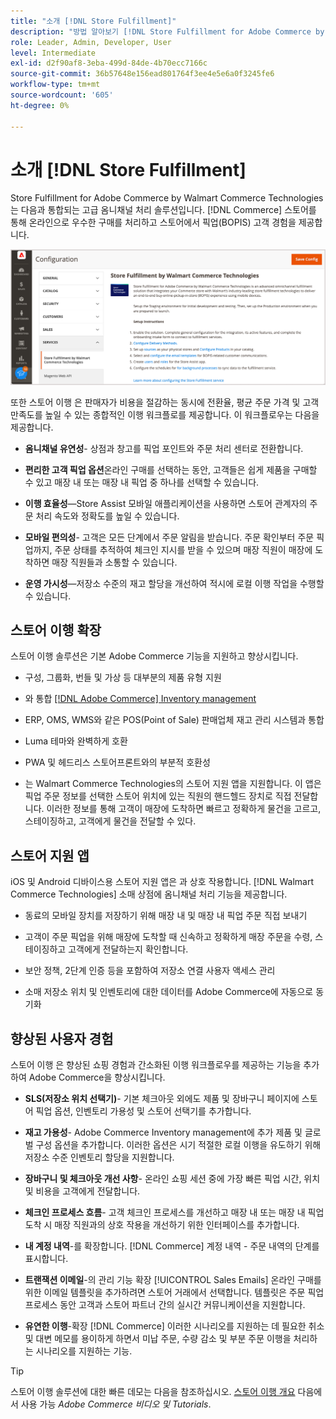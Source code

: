 ```yaml
---
title: "소개 [!DNL Store Fulfillment]"
description: "방법 알아보기 [!DNL Store Fulfillment for Adobe Commerce by Walmart Commerce Technologies] 는 고객을 위한 온라인 구매, 매장 픽업(BOPIS)을 지원합니다. Store Assist Mobile을 사용하여 스토어 제휴자 및 상거래 고객을 위한 BOPIS 이행 및 주문 처리를 간소화하십시오."
role: Leader, Admin, Developer, User
level: Intermediate
exl-id: d2f90af8-3eba-499d-84de-4b70ecc7166c
source-git-commit: 36b57648e156ead801764f3ee4e5e6a0f3245fe6
workflow-type: tm+mt
source-wordcount: '605'
ht-degree: 0%

---
```


# 소개 [!DNL Store Fulfillment]

Store Fulfillment for Adobe Commerce by Walmart Commerce Technologies는 다음과 통합되는 고급 옴니채널 처리 솔루션입니다. [!DNL Commerce] 스토어를 통해 온라인으로 우수한 구매를 처리하고 스토어에서 픽업(BOPIS) 고객 경험을 제공합니다.

![저장소 이행 솔루션 Adobe 관리 구성](assets/store-fulfillment-admin-home.png)

또한 스토어 이행 은 판매자가 비용을 절감하는 동시에 전환율, 평균 주문 가격 및 고객 만족도를 높일 수 있는 종합적인 이행 워크플로를 제공합니다. 이 워크플로우는 다음을 제공합니다.

* **옴니채널 유연성**- 상점과 창고를 픽업 포인트와 주문 처리 센터로 전환합니다.

* **편리한 고객 픽업 옵션**&#x200B;온라인 구매를 선택하는 동안, 고객들은 쉽게 제품을 구매할 수 있고 매장 내 또는 매장 내 픽업 중 하나를 선택할 수 있습니다.

* **이행 효율성**—Store Assist 모바일 애플리케이션을 사용하면 스토어 관계자의 주문 처리 속도와 정확도를 높일 수 있습니다.

* **모바일 편의성**- 고객은 모든 단계에서 주문 알림을 받습니다. 주문 확인부터 주문 픽업까지, 주문 상태를 추적하여 체크인 지시를 받을 수 있으며 매장 직원이 매장에 도착하면 매장 직원들과 소통할 수 있습니다.

* **운영 가시성**—저장소 수준의 재고 할당을 개선하여 적시에 로컬 이행 작업을 수행할 수 있습니다.

## 스토어 이행 확장

스토어 이행 솔루션은 기본 Adobe Commerce 기능을 지원하고 향상시킵니다.

* 구성, 그룹화, 번들 및 가상 등 대부분의 제품 유형 지원

* 와 통합 [[!DNL Adobe Commerce] Inventory management](https://docs.magento.com/user-guide/catalog/inventory-learn-more.html)

* ERP, OMS, WMS와 같은 POS(Point of Sale) 판매업체 재고 관리 시스템과 통합

* Luma 테마와 완벽하게 호환

* PWA 및 헤드리스 스토어프론트와의 부분적 호환성

* 는 Walmart Commerce Technologies의 스토어 지원 앱을 지원합니다. 이 앱은 픽업 주문 정보를 선택한 스토어 위치에 있는 직원의 핸드헬드 장치로 직접 전달합니다. 이러한 정보를 통해 고객이 매장에 도착하면 빠르고 정확하게 물건을 고르고, 스테이징하고, 고객에게 물건을 전달할 수 있다.

## 스토어 지원 앱

iOS 및 Android 디바이스용 스토어 지원 앱은 과 상호 작용합니다. [!DNL Walmart Commerce Technologies] 소매 상점에 옴니채널 처리 기능을 제공합니다.

* 동료의 모바일 장치를 저장하기 위해 매장 내 및 매장 내 픽업 주문 직접 보내기

* 고객이 주문 픽업을 위해 매장에 도착할 때 신속하고 정확하게 매장 주문을 수령, 스테이징하고 고객에게 전달하는지 확인합니다.

* 보안 정책, 2단계 인증 등을 포함하여 저장소 연결 사용자 액세스 관리

* 소매 저장소 위치 및 인벤토리에 대한 데이터를 Adobe Commerce에 자동으로 동기화

## 향상된 사용자 경험

스토어 이행 은 향상된 쇼핑 경험과 간소화된 이행 워크플로우를 제공하는 기능을 추가하여 Adobe Commerce을 향상시킵니다.

* **SLS(저장소 위치 선택기)**- 기본 체크아웃 외에도 제품 및 장바구니 페이지에 스토어 픽업 옵션, 인벤토리 가용성 및 스토어 선택기를 추가합니다.

* **재고 가용성**- Adobe Commerce Inventory management에 추가 제품 및 글로벌 구성 옵션을 추가합니다. 이러한 옵션은 시기 적절한 로컬 이행을 유도하기 위해 저장소 수준 인벤토리 할당을 지원합니다.

* **장바구니 및 체크아웃 개선 사항**- 온라인 쇼핑 세션 중에 가장 빠른 픽업 시간, 위치 및 비용을 고객에게 전달합니다.

* **체크인 프로세스 흐름**- 고객 체크인 프로세스를 개선하고 매장 내 또는 매장 내 픽업 도착 시 매장 직원과의 상호 작용을 개선하기 위한 인터페이스를 추가합니다.

* **내 계정 내역**-를 확장합니다. [!DNL Commerce] 계정 내역 - 주문 내역의 단계를 표시합니다.

* **트랜잭션 이메일**-의 관리 기능 확장 [!UICONTROL Sales Emails] 온라인 구매를 위한 이메일 템플릿을 추가하려면 스토어 거래에서 선택합니다. 템플릿은 주문 픽업 프로세스 동안 고객과 스토어 파트너 간의 실시간 커뮤니케이션을 지원합니다.

* **유연한 이행**-확장 [!DNL Commerce] 이러한 시나리오를 지원하는 데 필요한 취소 및 대변 메모를 용이하게 하면서 미납 주문, 수량 감소 및 부분 주문 이행을 처리하는 시나리오를 지원하는 기능.

>[!TIP]
>
> 스토어 이행 솔루션에 대한 빠른 데모는 다음을 참조하십시오. [스토어 이행 개요](https://experienceleague.adobe.com/docs/commerce-learn/tutorials/orders/store-fulfillment.html) 다음에서 사용 가능 _Adobe Commerce 비디오 및 Tutorials_.


